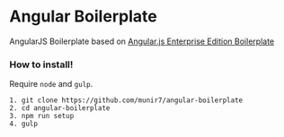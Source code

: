 # Angular Boilerplate
AngularJS Boilerplate based on [Angular.js Enterprise Edition Boilerplate](https://github.com/the-front/angularjs-ee-boilerplate)

### How to install!
Require `node` and `gulp`.
```
1. git clone https://github.com/munir7/angular-boilerplate
2. cd angular-boilerplate
3. npm run setup
4. gulp
```
